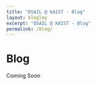 ```yaml
---
title: "DSAIL @ KAIST - Blog"
layout: bloglay
excerpt: "DSAIL @ KAIST - Blog"
permalink: /blog/
---
```


# Blog
Coming Soon

<!-- {% assign number_printed = 0 %}
{% for post in site.data.postlist %}

{% assign even_odd = number_printed | modulo: 2 %}

{% if even_odd == 0 %}
<div class="row">
{% endif %}

<div class="col-sm-6 clearfix">
 <div class="card">
 <div class="title_container">
  <a href="{{ site.url }}{{ site.baseurl }}/posts/{{ post.url }}"><pubtit>{{ post.title }}</pubtit></a>
 </div>
 <div class="author_container">
  <p>{{ post.authors }}</p>
  <p>{{ post.date }}</p>
 </div>
 </div>
</div>

{% assign number_printed = number_printed | plus: 1 %}

{% if even_odd == 1 %}
</div>
{% endif %}

{% endfor %}

{% assign even_odd = number_printed | modulo: 2 %}
{% if even_odd == 1 %}
</div>
{% endif %}

<p> &nbsp; </p> -->